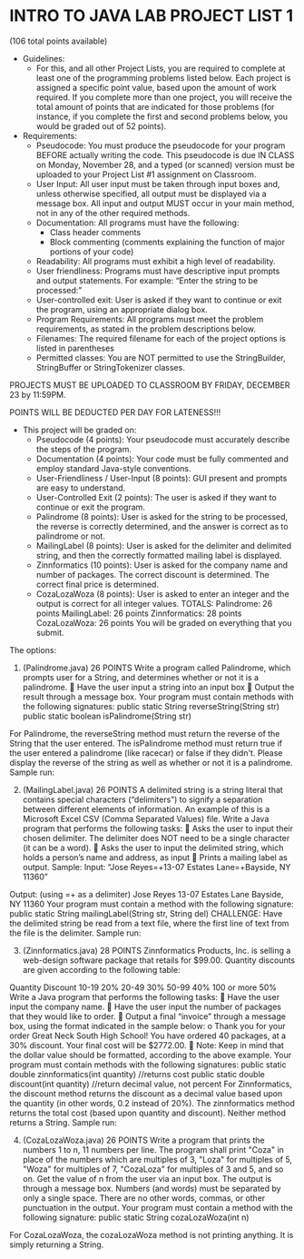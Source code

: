 # INTRO TO JAVA LAB PROJECT LIST 1
(106 total points available)

- Guidelines:
  - For this, and all other Project Lists, you are required to complete at least one of the programming problems listed below. Each project
is assigned a specific point value, based upon the amount of work required. If you complete more than one project, you will receive
the total amount of points that are indicated for those problems (for instance, if you complete the first and second problems below, you
would be graded out of 52 points).
- Requirements:
  - Pseudocode: You must produce the pseudocode for your program BEFORE actually writing the code. This pseudocode is due IN CLASS on Monday, November 28, and a typed (or scanned) version must be uploaded to your Project List #1 assignment on Classroom.
  - User Input: All user input must be taken through input boxes and, unless otherwise specified, all output must be displayed via a message box. All input and output MUST occur in your main method, not in any of the other required methods.
  - Documentation: All programs must have the following:
    - Class header comments
    - Block commenting (comments explaining the function of major portions of your code)
  - Readability: All programs must exhibit a high level of readability.
  - User friendliness: Programs must have descriptive input prompts and output statements. For example: “Enter the string to be processed:”
  - User-controlled exit: User is asked if they want to continue or exit the program, using an appropriate dialog box.
  - Program Requirements: All programs must meet the problem requirements, as stated in the problem descriptions below.
  - Filenames: The required filename for each of the project options is listed in parentheses
  - Permitted classes: You are NOT permitted to use the StringBuilder, StringBuffer or StringTokenizer classes.

PROJECTS MUST BE UPLOADED TO CLASSROOM BY FRIDAY, DECEMBER 23 by 11:59PM.

POINTS WILL BE DEDUCTED PER DAY FOR LATENESS!!!

- This project will be graded on:
  - Pseudocode (4 points): Your pseudocode must accurately describe the steps of the program.
  - Documentation (4 points): Your code must be fully commented and employ standard Java-style conventions.
  - User-Friendliness / User-Input (8 points): GUI present and prompts are easy to understand.
  - User-Controlled Exit (2 points): The user is asked if they want to continue or exit the program.
  - Palindrome (8 points): User is asked for the string to be processed, the reverse is correctly determined, and the answer is correct as to palindrome or not.
  - MailingLabel (8 points): User is asked for the delimiter and delimited string, and then the correctly formatted mailing label is displayed.
  - Zinnformatics (10 points): User is asked for the company name and number of packages. The correct discount is determined. The correct final price is determined.
  - CozaLozaWoza (8 points): User is asked to enter an integer and the output is correct for all integer values.
TOTALS:
Palindrome: 26 points
MailingLabel: 26 points
Zinnformatics: 28 points
CozaLozaWoza: 26 points
You will be graded on everything that you submit.

The options:
1) (Palindrome.java) 26 POINTS
Write a program called Palindrome, which prompts user for a String, and determines whether or not it is a palindrome.
 Have the user input a string into an input box
 Output the result through a message box.
Your program must contain methods with the following signatures:
public static String reverseString(String str)
public static boolean isPalindrome(String str)

For Palindrome, the reverseString method must return the reverse of the String that the user entered. The
isPalindrome method must return true if the user entered a palindrome (like racecar) or false if they didn&#39;t. Please display the
reverse of the string as well as whether or not it is a palindrome.
Sample run:

2) (MailingLabel.java) 26 POINTS
A delimited string is a string literal that contains special characters (“delimiters”) to signify a separation between different
elements of information. An example of this is a Microsoft Excel CSV (Comma Separated Values) file.
Write a Java program that performs the following tasks:
 Asks the user to input their chosen delimiter. The delimiter does NOT need to be a single character (it can be a word).
 Asks the user to input the delimited string, which holds a person’s name and address, as input
 Prints a mailing label as output.
Sample: Input: “Jose Reyes=+13-07 Estates Lane=+Bayside, NY 11360”

Output: (using =+ as a delimiter)
Jose Reyes
13-07 Estates Lane
Bayside, NY 11360
Your program must contain a method with the following signature:
public static String mailingLabel(String str, String del)
CHALLENGE:
Have the delimited string be read from a text file, where the first line of text from the file is the delimiter.
Sample run:

3) (Zinnformatics.java) 28 POINTS
Zinnformatics Products, Inc. is selling a web-design software package that retails for $99.00. Quantity discounts are given
according to the following table:

Quantity Discount
10-19 20%
20-49 30%
50-99 40%
100 or more 50%
Write a Java program that performs the following tasks:
 Have the user input the company name.
 Have the user input the number of packages that they would like to order.
 Output a final “invoice” through a message box, using the format indicated in the sample below:
o Thank you for your order Great Neck South High School! You have ordered 40
packages, at a 30% discount. Your final cost will be $2772.00.
 Note: Keep in mind that the dollar value should be formatted, according to the above example.
Your program must contain methods with the following signatures:
public static double zinnformatics(int quantity) //returns cost
public static double discount(int quantity) //return decimal value, not percent
For Zinnformatics, the discount method returns the discount as a decimal value based upon the quantity (in other words, 0.2
instead of 20%). The zinnformatics method returns the total cost (based upon quantity and discount). Neither method returns a
String.
Sample run:

4) (CozaLozaWoza.java) 26 POINTS
Write a program that prints the numbers 1 to n, 11 numbers per line. The program shall print &quot;Coza&quot; in place of the numbers
which are multiples of 3, &quot;Loza&quot; for multiples of 5, &quot;Woza&quot; for multiples of 7, &quot;CozaLoza&quot; for multiples of 3 and 5, and so
on. Get the value of n from the user via an input box. The output is through a message box. Numbers (and words) must be
separated by only a single space. There are no other words, commas, or other punctuation in the output.
Your program must contain a method with the following signature:
public static String cozaLozaWoza(int n)

For CozaLozaWoza, the cozaLozaWoza method is not printing anything. It is simply returning a String.
